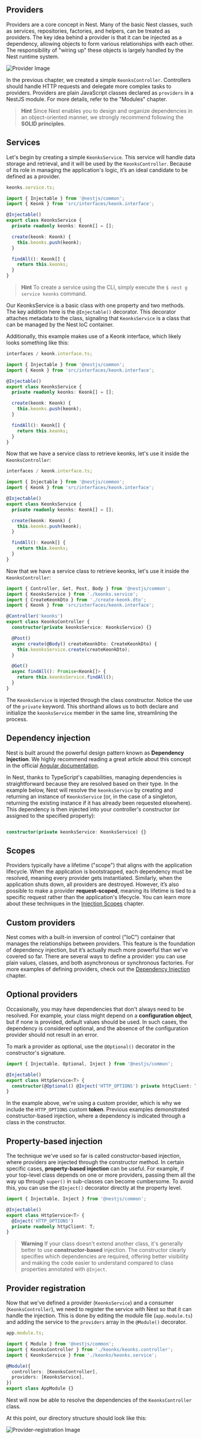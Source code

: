 ## Providers

Providers are a core concept in Nest. Many of the basic Nest classes, such as services, repositories, factories, and helpers, can be treated as providers. The key idea behind a provider is that it can be injected as a dependency, allowing objects to form various relationships with each other. The responsibility of "wiring up" these objects is largely handled by the Nest runtime system.

![Provider Image](./docs/images/provider.png)

In the previous chapter, we created a simple `KeonksController`. Controllers should handle HTTP requests and delegate more complex tasks to providers. Providers are plain JavaScript classes declared as `providers` in a NestJS module. For more details, refer to the "Modules" chapter.

> **Hint**
> Since Nest enables you to design and organize dependencies in an object-oriented manner, we strongly recommend following the **SOLID principles**.

## Services

Let's begin by creating a simple `KeonksService`. This service will handle data storage and retrieval, and it will be used by the `KeonksController`. Because of its role in managing the application's logic, it’s an ideal candidate to be defined as a provider.

```ts
keonks.service.ts;

import { Injectable } from '@nestjs/common';
import { Keonk } from 'src/interfaces/keonk.interface';

@Injectable()
export class KeonksService {
  private readonly keonks: Keonk[] = [];

  create(keonk: Keonk) {
    this.keonks.push(keonk);
  }

  findAll(): Keonk[] {
    return this.keonks;
  }
}
```

> **Hint**
> To create a service using the CLI, simply execute the `$ nest g service keonks` command.

Our KeonksService is a basic class with one property and two methods. The key addition here is the `@Injectable()` decorator. This decorator attaches metadata to the class, signaling that `KeonksService` is a class that can be managed by the Nest IoC container.

Additionally, this example makes use of a Keonk interface, which likely looks something like this:

```ts
interfaces / keonk.interface.ts;

import { Injectable } from '@nestjs/common';
import { Keonk } from 'src/interfaces/keonk.interface';

@Injectable()
export class KeonksService {
  private readonly keonks: Keonk[] = [];

  create(keonk: Keonk) {
    this.keonks.push(keonk);
  }

  findAll(): Keonk[] {
    return this.keonks;
  }
}
```

Now that we have a service class to retrieve keonks, let's use it inside the `KeonksController`:

```ts
interfaces / keonk.interface.ts;

import { Injectable } from '@nestjs/common';
import { Keonk } from 'src/interfaces/keonk.interface';

@Injectable()
export class KeonksService {
  private readonly keonks: Keonk[] = [];

  create(keonk: Keonk) {
    this.keonks.push(keonk);
  }

  findAll(): Keonk[] {
    return this.keonks;
  }
}
```

Now that we have a service class to retrieve keonks, let's use it inside the `KeonksController`:

```ts
import { Controller, Get, Post, Body } from '@nestjs/common';
import { KeonksService } from './keonks.service';
import { CreateKeonkDto } from './create-keonk.dto';
import { Keonk } from 'src/interfaces/keonk.interface';

@Controller('keonks')
export class KeonksController {
  constructor(private keonksService: KeonksService) {}

  @Post()
  async create(@Body() createKeonkDto: CreateKeonkDto) {
    this.keonksService.create(createKeonkDto);
  }

  @Get()
  async findAll(): Promise<Keonk[]> {
    return this.keonksService.findAll();
  }
}
```

The `KeonksService` is injected through the class constructor. Notice the use of the `private` keyword. This shorthand allows us to both declare and initialize the `keonksService` member in the same line, streamlining the process.

## Dependency injection

Nest is built around the powerful design pattern known as **Dependency Injection**. We highly recommend reading a great article about this concept in the official [Angular documentation](https://angular.dev/guide/di).

In Nest, thanks to TypeScript's capabilities, managing dependencies is straightforward because they are resolved based on their type. In the example below, Nest will resolve the `keonksService` by creating and returning an instance of `KeonksService` (or, in the case of a singleton, returning the existing instance if it has already been requested elsewhere). This dependency is then injected into your controller's constructor (or assigned to the specified property):

```ts

constructor(private keonksService: KeonksService) {}

```

## Scopes

Providers typically have a lifetime ("scope") that aligns with the application lifecycle. When the application is bootstrapped, each dependency must be resolved, meaning every provider gets instantiated. Similarly, when the application shuts down, all providers are destroyed. However, it’s also possible to make a provider **request-scoped**, meaning its lifetime is tied to a specific request rather than the application's lifecycle. You can learn more about these techniques in the [Injection Scopes](https://docs.nestjs.com/fundamentals/injection-scopes) chapter.

## Custom providers

Nest comes with a built-in inversion of control ("IoC") container that manages the relationships between providers. This feature is the foundation of dependency injection, but it’s actually much more powerful than we've covered so far. There are several ways to define a provider: you can use plain values, classes, and both asynchronous or synchronous factories. For more examples of defining providers, check out the [Dependency Injection](https://docs.nestjs.com/fundamentals/dependency-injection) chapter.

## Optional providers

Occasionally, you may have dependencies that don't always need to be resolved. For example, your class might depend on a **configuration object**, but if none is provided, default values should be used. In such cases, the dependency is considered optional, and the absence of the configuration provider should not result in an error.

To mark a provider as optional, use the `@Optional()` decorator in the constructor's signature.

```ts
import { Injectable, Optional, Inject } from '@nestjs/common';

@Injectable()
export class HttpService<T> {
  constructor(@Optional() @Inject('HTTP_OPTIONS') private httpClient: T) {}
}
```

In the example above, we're using a custom provider, which is why we include the `HTTP_OPTIONS` custom **token**. Previous examples demonstrated constructor-based injection, where a dependency is indicated through a class in the constructor.

## Property-based injection

The technique we've used so far is called constructor-based injection, where providers are injected through the constructor method. In certain specific cases, **property-based injection** can be useful. For example, if your top-level class depends on one or more providers, passing them all the way up through `super()` in sub-classes can become cumbersome. To avoid this, you can use the `@Inject()` decorator directly at the property level.

```ts
import { Injectable, Inject } from '@nestjs/common';

@Injectable()
export class HttpService<T> {
  @Inject('HTTP_OPTIONS')
  private readonly httpClient: T;
}
```

> **Warning**
> If your class doesn't extend another class, it's generally better to use **constructor-based** injection. The constructor clearly specifies which dependencies are required, offering better visibility and making the code easier to understand compared to class properties annotated with `@Inject`.

## Provider registration

Now that we've defined a provider (`KeonksService`) and a consumer (`KeonksController`), we need to register the service with Nest so that it can handle the injection. This is done by editing the module file (`app.module.ts`) and adding the service to the `providers` array in the `@Module()` decorator.

```ts
app.module.ts;

import { Module } from '@nestjs/common';
import { KeonksController } from './keonks/keonks.controller';
import { KeonksService } from './keonks/keonks.service';

@Module({
  controllers: [KeonksController],
  providers: [KeonksService],
})
export class AppModule {}
```

Nest will now be able to resolve the dependencies of the `KeonksController` class.

At this point, our directory structure should look like this:

![Provider-registration Image](./docs/images/provider-registration.png)
